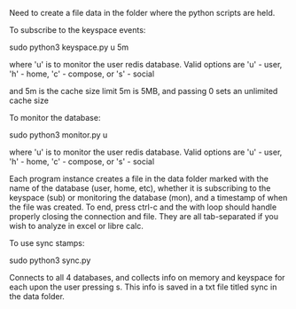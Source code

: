 Need to create a file data in the folder where the python scripts are held.

To subscribe to the keyspace events: 

sudo python3 keyspace.py u 5m

where 'u' is to monitor the user redis database. Valid options are 'u' - user, 'h' - home, 'c' - compose, or 's' - social

and 5m is the cache size limit 5m is 5MB, and passing 0 sets an unlimited cache size

To monitor the database:

sudo python3 monitor.py u

where 'u' is to monitor the user redis database. Valid options are 'u' - user, 'h' - home, 'c' - compose, or 's' - social

Each program instance creates a file in the data folder marked with the name of the database (user, home, etc), whether it is subscribing to the keyspace (sub) or monitoring the database (mon), and a timestamp of when the file was created. To end, press ctrl-c and the with loop should handle properly closing the connection and file. They are all tab-separated if you wish to analyze in excel or libre calc.

To use sync stamps:

sudo python3 sync.py

Connects to all 4 databases, and collects info on memory and keyspace for each upon the user pressing s. This info is saved in a txt file titled sync in the data folder.
